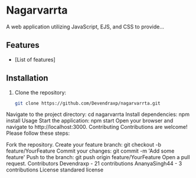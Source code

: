 # Nagarvarrta

A web application utilizing JavaScript, EJS, and CSS to provide...

## Features

- [List of features]

## Installation

1. Clone the repository:
   ```bash
   git clone https://github.com/Devendraxp/nagarvarrta.git
Navigate to the project directory:
cd nagarvarrta
Install dependencies:
npm install
Usage
Start the application:
npm start
Open your browser and navigate to http://localhost:3000.
Contributing
Contributions are welcome! Please follow these steps:

Fork the repository.
Create your feature branch:
git checkout -b feature/YourFeature
Commit your changes:
git commit -m 'Add some feature'
Push to the branch:
git push origin feature/YourFeature
Open a pull request.
Contributors
Devendraxp - 21 contributions
AnanyaSingh44 - 3 contributions
License
standared license
